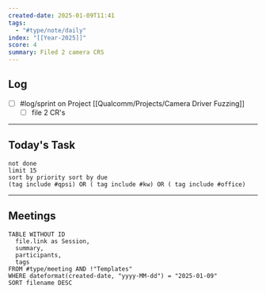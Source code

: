 ```yaml
---
created-date: 2025-01-09T11:41
tags:
  - "#type/note/daily"
index: "[[Year-2025]]"
score: 4
summary: Filed 2 camera CRS
---
```


## Log
- [ ] #log/sprint on Project [[Qualcomm/Projects/Camera Driver Fuzzing]]
	- [ ] file 2 CR's

---

## Today's Task

```tasks
not done
limit 15
sort by priority sort by due
(tag include #qpsi) OR ( tag include #kw) OR ( tag include #office)
```
---

## Meetings

```dataview
TABLE WITHOUT ID
  file.link as Session,
  summary,
  participants,
  tags
FROM #type/meeting AND !"Templates"
WHERE dateformat(created-date, "yyyy-MM-dd") = "2025-01-09"
SORT filename DESC
```